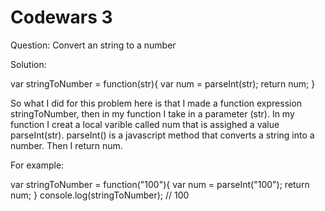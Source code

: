 # Codewars 3

Question: Convert an string to a number

Solution:

var stringToNumber = function(str){
  var num = parseInt(str);
  return num;
}

So what I did for this problem here is that I made a function expression  stringToNumber, then in my function I take in a parameter (str). In my function I creat a local varible called num that is assighed a value parseInt(str). parseInt() is a javascript method that converts a string into a number. Then I return num.

For example:

var stringToNumber = function("100"){
  var num = parseInt("100");
  return num;
}
console.log(stringToNumber); // 100
